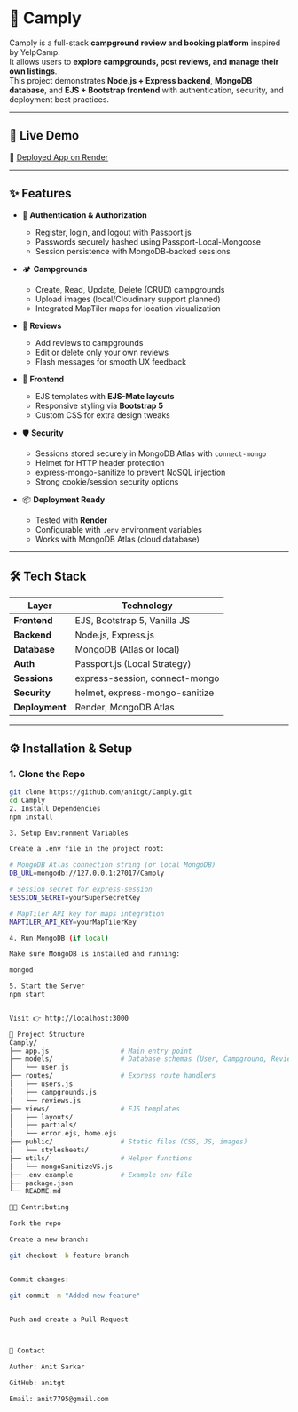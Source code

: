 # 🌲 Camply

Camply is a full-stack **campground review and booking platform** inspired by YelpCamp.  
It allows users to **explore campgrounds, post reviews, and manage their own listings**.  
This project demonstrates **Node.js + Express backend**, **MongoDB database**, and **EJS + Bootstrap frontend** with authentication, security, and deployment best practices.

---

## 🚀 Live Demo
🔗 [Deployed App on Render](https://camply-y27m.onrender.com/)  

---

## ✨ Features

- 🔐 **Authentication & Authorization**
  - Register, login, and logout with Passport.js
  - Passwords securely hashed using Passport-Local-Mongoose
  - Session persistence with MongoDB-backed sessions

- 🏕 **Campgrounds**
  - Create, Read, Update, Delete (CRUD) campgrounds
  - Upload images (local/Cloudinary support planned)
  - Integrated MapTiler maps for location visualization

- 💬 **Reviews**
  - Add reviews to campgrounds
  - Edit or delete only your own reviews
  - Flash messages for smooth UX feedback

- 🎨 **Frontend**
  - EJS templates with **EJS-Mate layouts**
  - Responsive styling via **Bootstrap 5**
  - Custom CSS for extra design tweaks

- 🛡 **Security**
  - Sessions stored securely in MongoDB Atlas with `connect-mongo`
  - Helmet for HTTP header protection
  - express-mongo-sanitize to prevent NoSQL injection
  - Strong cookie/session security options

- 📦 **Deployment Ready**
  - Tested with **Render**
  - Configurable with `.env` environment variables
  - Works with MongoDB Atlas (cloud database)

---

## 🛠 Tech Stack

| Layer          | Technology                     |
|----------------|---------------------------------|
| **Frontend**   | EJS, Bootstrap 5, Vanilla JS    |
| **Backend**    | Node.js, Express.js             |
| **Database**   | MongoDB (Atlas or local)        |
| **Auth**       | Passport.js (Local Strategy)    |
| **Sessions**   | express-session, connect-mongo  |
| **Security**   | helmet, express-mongo-sanitize  |
| **Deployment** | Render, MongoDB Atlas           |

---

## ⚙️ Installation & Setup

### 1. Clone the Repo
```bash
git clone https://github.com/anitgt/Camply.git
cd Camply
2. Install Dependencies
npm install

3. Setup Environment Variables

Create a .env file in the project root:

# MongoDB Atlas connection string (or local MongoDB)
DB_URL=mongodb://127.0.0.1:27017/Camply

# Session secret for express-session
SESSION_SECRET=yourSuperSecretKey

# MapTiler API key for maps integration
MAPTILER_API_KEY=yourMapTilerKey

4. Run MongoDB (if local)

Make sure MongoDB is installed and running:

mongod

5. Start the Server
npm start


Visit 👉 http://localhost:3000

📂 Project Structure
Camply/
├── app.js                  # Main entry point
├── models/                 # Database schemas (User, Campground, Review)
│   └── user.js
├── routes/                 # Express route handlers
│   ├── users.js
│   ├── campgrounds.js
│   └── reviews.js
├── views/                  # EJS templates
│   ├── layouts/
│   ├── partials/
│   └── error.ejs, home.ejs
├── public/                 # Static files (CSS, JS, images)
│   └── stylesheets/
├── utils/                  # Helper functions
│   └── mongoSanitizeV5.js
├── .env.example            # Example env file
├── package.json
└── README.md

🧑‍💻 Contributing

Fork the repo

Create a new branch:

git checkout -b feature-branch


Commit changes:

git commit -m "Added new feature"


Push and create a Pull Request



📧 Contact

Author: Anit Sarkar

GitHub: anitgt

Email: anit7795@gmail.com
